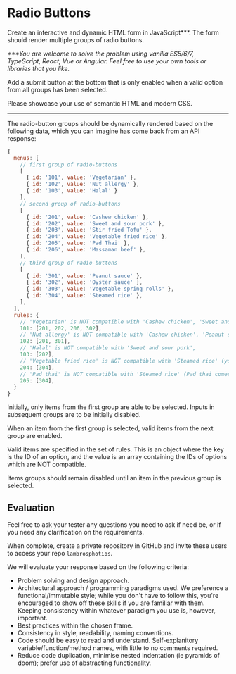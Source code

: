 # Radio Buttons

Create an interactive and dynamic HTML form in JavaScript***.  The form should render multiple groups of radio buttons.

_***You are welcome to solve the problem using vanilla ES5/6/7, TypeScript, React, Vue or Angular. Feel free to use your own tools or libraries that you like._

Add a submit button at the bottom that is only enabled when a valid option from all groups has been selected.

Please showcase your use of semantic HTML and modern CSS.

---
The radio-button groups should be dynamically rendered based on the following data, which you can imagine has come back from an API response:

```javascript
{
  menus: [
    // first group of radio-buttons
    [
      { id: '101', value: 'Vegetarian' },
      { id: '102', value: 'Nut allergy' },
      { id: '103', value: 'Halal' }
    ],
    // second group of radio-buttons
    [
      { id: '201', value: 'Cashew chicken' },
      { id: '202', value: 'Sweet and sour pork' },
      { id: '203', value: 'Stir fried Tofu' },
      { id: '204', value: 'Vegetable fried rice' },
      { id: '205', value: 'Pad Thai' },
      { id: '206', value: 'Massaman beef' },
    ],
    // third group of radio-buttons
    [
      { id: '301', value: 'Peanut sauce' },
      { id: '302', value: 'Oyster sauce' },
      { id: '303', value: 'Vegetable spring rolls' },
      { id: '304', value: 'Steamed rice' },
    ],
  ],
  rules: {
    // 'Vegetarian' is NOT compatible with 'Cashew chicken', 'Sweet and sour pork', 'Massaman beef', 'Oyster sauce'
    101: [201, 202, 206, 302], 
    // 'Nut allergy' is NOT compatible with 'Cashew chicken', 'Peanut sauce',
    102: [201, 301], 
    // 'Halal' is NOT compatible with 'Sweet and sour pork',
    103: [202], 
    // 'Vegetable fried rice' is NOT compatible with 'Steamed rice' (you don't need more rice... carb overload),
    204: [304],
    // 'Pad thai' is NOT compatible with 'Steamed rice' (Pad thai comes with noodles),
    205: [304],
  }
}
```

Initially, only items from the first group are able to be selected. Inputs in subsequent groups are to be initially disabled.

When an item from the first group is selected, valid items from the next group are enabled.

Valid items are specified in the set of rules.  This is an object where the key is the ID of an option, and the value is an array containing the IDs of options which are NOT compatible.

Items groups should remain disabled until an item in the previous group is selected.

## Evaluation
Feel free to ask your tester any questions you need to ask if need be, or if you need any clarification on the requirements.

When complete, create a private repository in GitHub and invite these users to access your repo `lambrosphotios`.

We will evaluate your response based on the following criteria:

* Problem solving and design approach.
* Architectural approach / programming paradigms used. We preference a functional/immutable style; while you don't have to follow this, you're encouraged to show off these skills if you are familiar with them.  Keeping consistency within whatever paradigm you use is, however, important.
* Best practices within the chosen frame.
* Consistency in style, readability, naming conventions.
* Code should be easy to read and understand.  Self-explanitory variable/function/method names, with little to no comments required.
* Reduce code duplication, minimise nested indentation (ie pyramids of doom); prefer use of abstracting functionality.

